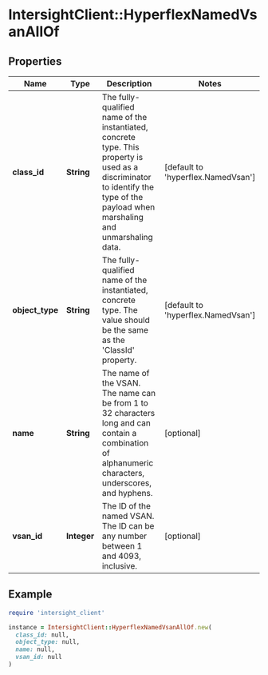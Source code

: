 # IntersightClient::HyperflexNamedVsanAllOf

## Properties

| Name | Type | Description | Notes |
| ---- | ---- | ----------- | ----- |
| **class_id** | **String** | The fully-qualified name of the instantiated, concrete type. This property is used as a discriminator to identify the type of the payload when marshaling and unmarshaling data. | [default to &#39;hyperflex.NamedVsan&#39;] |
| **object_type** | **String** | The fully-qualified name of the instantiated, concrete type. The value should be the same as the &#39;ClassId&#39; property. | [default to &#39;hyperflex.NamedVsan&#39;] |
| **name** | **String** | The name of the VSAN. The name can be from 1 to 32 characters long and can contain a combination of alphanumeric characters, underscores, and hyphens. | [optional] |
| **vsan_id** | **Integer** | The ID of the named VSAN. The ID can be any number between 1 and 4093, inclusive. | [optional] |

## Example

```ruby
require 'intersight_client'

instance = IntersightClient::HyperflexNamedVsanAllOf.new(
  class_id: null,
  object_type: null,
  name: null,
  vsan_id: null
)
```

